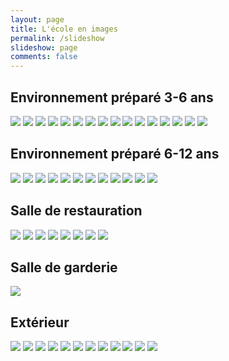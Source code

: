 ```yaml
---
layout: page
title: L'école en images
permalink: /slideshow
slideshow: page
comments: false
---
```


## Environnement préparé 3-6 ans

[![](https://drive.google.com/uc?export=view&id=108s3m4u0jWlpHK1bPxZPeJDUgbMjRL9g)](https://drive.google.com/uc?export=view&id=1doGjbA33lQqHAF7q_GzlXK96uJMPu8Lh
)
[![](https://drive.google.com/uc?export=view&id=1Bn1it5qsvuEsSRvv3hNPcZWEB-OTEinn)](https://drive.google.com/uc?export=view&id=13JMn_IORDg1OsYXUlnyml6aHuU_veuNo
)
[![](https://drive.google.com/uc?export=view&id=1EBXgZRM7PWVO4miuOBliUnLLO-YQ6goQ)](https://drive.google.com/uc?export=view&id=1uBOYUWFEF2Fo0DyLhJfS7B8htFmOOmkg
)
[![](https://drive.google.com/uc?export=view&id=1Htuwp_TXvCsM4VOrrMcQjkK4vAQkXEni)](https://drive.google.com/uc?export=view&id=1tErjSL_4ubWxvEuM7elTFfXs6c2_yvr-
)
[![](https://drive.google.com/uc?export=view&id=1JjcNyhQ5Iqrs7LPM8Jz94tpNmzznK8GQ)](https://drive.google.com/uc?export=view&id=1aSRjkaHMOgH5uI_riDdbX367cxSApv8l
)
[![](https://drive.google.com/uc?export=view&id=1KZIxaVi0OiEql8S-4uHa1gvp0sWsywnh)](https://drive.google.com/uc?export=view&id=17bUgn101p-P_sHXCfwEn4Q5VMlGgsfPw
)
[![](https://drive.google.com/uc?export=view&id=1L8sVjuzcgYeOBFP8v7o9OS8IsfcNXWDT)](https://drive.google.com/uc?export=view&id=1b59EyREBDbwopsmorpxAKBYRkwEEpLjB
)
[![](https://drive.google.com/uc?export=view&id=1MBDTnQG_Dak6z9dus7BT1pYd-3RPVsUK)](https://drive.google.com/uc?export=view&id=1O8Xdk1rAfjrfRJqSc0l5JyuN125AZPIz
)
[![](https://drive.google.com/uc?export=view&id=1OKNfoAPFY3EDcj5bsEkGlMmOCsipctHN)]()
[![](https://drive.google.com/uc?export=view&id=1PfTFPwZPQcP4KrS432eiRqBVM9RT_86f)]()
[![](https://drive.google.com/uc?export=view&id=1PpF5oG9DAjPpvxhNMD-GBqZGEIZ106xr)]()
[![](https://drive.google.com/uc?export=view&id=1QzwtnH7-5P3H_kvuOFxVoXAEwkdRIdGf)]()
[![](https://drive.google.com/uc?export=view&id=1SZNbkeBoU5bV-vrHHylZs3axzv14ycp9)]()
[![](https://drive.google.com/uc?export=view&id=1TrhUMCzKRp9jBcJRTM5Vbbr_M7E68Pay)]()
[![](https://drive.google.com/uc?export=view&id=1b5j8nTPqu3Edc62qytpzP2B8UUaZUMk-)]()
[![](https://drive.google.com/uc?export=view&id=1bcFEr32S9aAcNVaXbga9Wm9KyeeouLI2)]()

## Environnement préparé 6-12 ans

[![](https://drive.google.com/uc?export=view&id=1MH27jSYLEcTCtGlUfU7x-WSjDIaxhGUD)]()
[![](https://drive.google.com/uc?export=view&id=1LV_AYhK-4bdC6TumwplLStloWrYBnNAO)]()
[![](https://drive.google.com/uc?export=view&id=1FTOvOUxvrk8jPHw6Ous_b-j_V8iKuqr8)]()
[![](https://drive.google.com/uc?export=view&id=1GuB-emU3RFz_sJMkIbBZHGjTBtXPmNc8)]()
[![](https://drive.google.com/uc?export=view&id=1HWIk14WNYGMIkBsTnF2OhLCqY6WKPGc6)]()
[![](https://drive.google.com/uc?export=view&id=1BNkIPLPDK_UsbzWau0kDpvjbPn-ymSks)]()
[![](https://drive.google.com/uc?export=view&id=1N6i1QCOhY-mPDanfwWGLLiusNzHFw0Ey)]()
[![](https://drive.google.com/uc?export=view&id=1Nql4BZgb2QelkyaMV6O8hGDsZrAjNmT1)]()
[![](https://drive.google.com/uc?export=view&id=1NvMRt0feUSBwgV3W5YV4CqipsD_McF-K)]()
[![](https://drive.google.com/uc?export=view&id=1T17oCtubMIv0EA3wnMS_kjlYJndBfTri)]()
[![](https://drive.google.com/uc?export=view&id=1_Ml3ICiYbBC5ThXCSMpdaDOYHgJu3lM-)]()
[![](https://drive.google.com/uc?export=view&id=1c8hfck2fD2gAaWr4VWEEVM1Od9u3BW1Q)]()

## Salle de restauration

[![](https://drive.google.com/uc?export=view&id=1glvPNHBfZUCCW5VfQd5F0ihSgU-Hhd5e)]()
[![](https://drive.google.com/uc?export=view&id=1hVmUCoRFtz55eRkC8XefPpQBr6uMRxi3)]()
[![](https://drive.google.com/uc?export=view&id=1i5RHacHk_9srfTGqrzyyBzxZWIXspvmL)]()
[![](https://drive.google.com/uc?export=view&id=1j32sb_ZBzuSrnlBs3xDKR2yFNb6rewey)]()
[![](https://drive.google.com/uc?export=view&id=1jCQfZ_XhgqW0IdWVdJYXF10BiZe4jd2b)]()
[![](https://drive.google.com/uc?export=view&id=1k-b8ylSpGcxmVUtSBvDZMt29V7K28ZZw)]()
[![](https://drive.google.com/uc?export=view&id=1lOsr4Px8-3R2QcIh2gOUM2NSq4RDjWvb)]()
[![](https://drive.google.com/uc?export=view&id=1lS6xJHrbzD2_ZurODMI5v7XJkvqdqqKm)]()

## Salle de garderie 

[![](https://drive.google.com/uc?export=view&id=102Dml6JTbDVxifqF8_S-Y6T6r3JbYs8Q)]()

## Extérieur

[![](https://drive.google.com/uc?export=view&id=1TDxRdCbiSyrxlkUALhCNHJ0ZbCzHj1M6)]()
[![](https://drive.google.com/uc?export=view&id=1Vp33Q3EC7n7FBIb-W64batQAxHqAvE4k)]()
[![](https://drive.google.com/uc?export=view&id=1RDxZqgWFQRGkCFc56aX_noW_2XzOoHqb)]()
[![](https://drive.google.com/uc?export=view&id=1RkWy1TTyYPpAnBOAL_K_sBABrYGUrnm-)]()
[![](https://drive.google.com/uc?export=view&id=1M-K1PorFSADP9_LkX28PaDSybdFWZpua)]()
[![](https://drive.google.com/uc?export=view&id=1OAIoGJLM1woZRQP8eUr29JrgmKsV3NbW)]()
[![](https://drive.google.com/uc?export=view&id=1EiaqCW8vQgmCk6M8BkY4nWssi242A7AH)]()
[![](https://drive.google.com/uc?export=view&id=1m92X-ECIlNKydr4pKbrvp-01Xp8XEVG5)]()
[![](https://drive.google.com/uc?export=view&id=1mmWp54IE9D7jNt2KBLY3FzNctXYB4ZMI)]()
[![](https://drive.google.com/uc?export=view&id=1ngb0W8Xx04ANpdEhhGUf7oHXFCzurhmk)]()
[![](https://drive.google.com/uc?export=view&id=1sdSyd9JWS2FXgm96Qp3SQkyU59_7hjnh)]()
[![](https://drive.google.com/uc?export=view&id=1veKRY-pXNqEBZ-H8HSYPPD6HmpqJqUK7)]()
